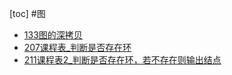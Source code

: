 [toc]
#图
* [133图的深拷贝](src/com/ibella/MarkDown/Solution133.md)
* [207课程表_判断是否存在环](src/com/ibella/MarkDown/Solution207.md)
* [211课程表2_判断是否存在环，若不存在则输出结点](src/com/ibella/MarkDown/Solution210.md)